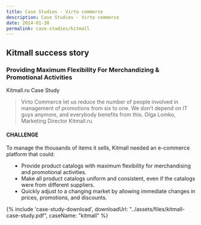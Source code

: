 ```yaml
---
title: Case Studies - Virto commerce
description: Case Studies - Virto commerce
date: 2014-01-30
permalink: case-studies/kitmall
---
```

<div class="case-studies" ng-controller="caseStudyController">
    <div class="header bg-kitmall">
        <div class="bg-container">
            <div class="inner">
                <h2>Kitmall success story</h2>
            </div>
        </div>
    </div>
    <div class="body responsive">
        <div class="col-w">
            <div class="col __col-70">
                <h3>
                    Providing Maximum Flexibility For
                    Merchandizing & Promotional Activities
                </h3>
                <p class="text-gray">Kitmall.ru Case Study</p>
                <blockquote>
                    Virto Commerce let us reduce the number of people
                    involved in management of promotions from six to
                    one. We don’t depend on IT guys anymore, and
                    everybody benefits from this.
                    <span>Olga Lomko, Marketing Director Kitmall.ru</span>
                </blockquote>
                <h4>CHALLENGE</h4>
                <p>
                    To manage the thousands of items it sells, Kitmall needed an e-commerce platform that could:
                    <ul style="padding-left: 40px;">
                        <li>
                            Provide product catalogs with maximum flexibility for merchandising and promotional
                            activities.
                        </li>
                        <li>
                            Make all product catalogs uniform and consistent, even if the catalogs were from different
                            suppliers.
                        </li>
                        <li>
                            Quickly adjust to a changing market by allowing immediate changes in prices, promotions,
                            and discounts.
                        </li>
                    </ul>
                </p>
            </div>
            <div class="col __col-30">
                {% include 'case-study-download', downloadUrl: "../assets/files/kitmall-case-study.pdf", caseName: "kitmall" %}
            </div>
        </div>
    </div>
</div>
